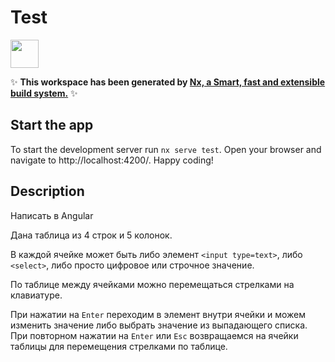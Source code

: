 # Test

<a alt="Nx logo" href="https://nx.dev" target="_blank" rel="noreferrer"><img src="https://raw.githubusercontent.com/nrwl/nx/master/images/nx-logo.png" width="45"></a>

✨ **This workspace has been generated by [Nx, a Smart, fast and extensible build system.](https://nx.dev)** ✨


## Start the app

To start the development server run `nx serve test`. Open your browser and navigate to http://localhost:4200/. Happy coding!


## Description

Написать в Angular

Дана таблица из 4 строк и 5 колонок.

В каждой ячейке может быть либо элемент `<input type=text>`, либо `<select>`, 
либо просто цифровое или строчное значение.

По таблице между ячейками можно перемещаться стрелками на клавиатуре. 

При нажатии на `Enter` переходим в элемент внутри ячейки и можем изменить значение 
либо выбрать значение из выпадающего списка. При повторном нажатии на `Enter` или `Esc` 
возвращаемся на ячейки таблицы для перемещения стрелками по таблице.